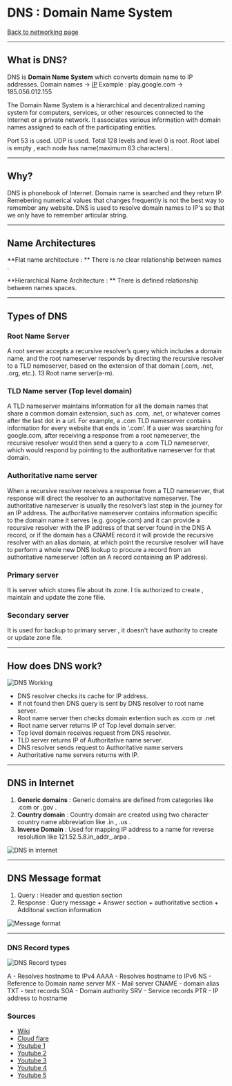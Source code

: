# DNS : Domain Name System
[Back to networking page](../index.md)

---

## What is DNS?
DNS is **Domain Name System** which converts domain name to IP addresses.
Domain names -> [IP](IP.md)
Example : play.google.com -> 185.056.012.155

The Domain Name System is a hierarchical and decentralized naming system for computers, services, or other resources connected to the Internet or a private network. It associates various information with domain names assigned to each of the participating entities.

Port 53 is used. UDP is used. Total 128 levels and level 0 is root.
Root label is empty , each node has name(maximum 63 characters) .

---

## Why?
DNS is phonebook of Internet. Domain name is searched and they return IP. Remebering numerical values that changes frequently is not the best way to remember any website. DNS is used to resolve domain names to IP's so that we only have to remember articular string.

---

## Name Architectures
**Flat name architecture : ** 
There is no clear relationship between names .

**Hierarchical Name Architecture : **
There is defined relationship between names spaces.


---

## Types of DNS

### Root Name Server
A root server accepts a recursive resolver’s query which includes a domain name, and the root nameserver responds by directing the recursive resolver to a TLD nameserver, based on the extension of that domain (.com, .net, .org, etc.). 13 Root name server(a-m).

### TLD Name server (Top level domain)
A TLD nameserver maintains information for all the domain names that share a common domain extension, such as .com, .net, or whatever comes after the last dot in a url. For example, a .com TLD nameserver contains information for every website that ends in ‘.com’. If a user was searching for google.com, after receiving a response from a root nameserver, the recursive resolver would then send a query to a .com TLD nameserver, which would respond by pointing to the authoritative nameserver for that domain.

### Authoritative name server
When a recursive resolver receives a response from a TLD nameserver, that response will direct the resolver to an authoritative nameserver. The authoritative nameserver is usually the resolver’s last step in the journey for an IP address. The authoritative nameserver contains information specific to the domain name it serves (e.g. google.com) and it can provide a recursive resolver with the IP address of that server found in the DNS A record, or if the domain has a CNAME record it will provide the recursive resolver with an alias domain, at which point the recursive resolver will have to perform a whole new DNS lookup to procure a record from an authoritative nameserver (often an A record containing an IP address).

### Primary server 
It is server which stores file about its zone. I tis authorized to create , maintain and update the zone filie. 

### Secondary server 
It is used for backup to primary server , it doesn't have authority to create or update zone file.

---

## How does DNS work?

![DNS Working](http://www.tcpipguide.com/free/diagrams/dnsresolution.png)

- DNS resolver checks its cache for IP address.
- If not found then DNS query is sent by DNS resolver to root name server. 
- Root name server then checks domain extention such as .com or .net
- Root name server returns IP of Top level domain server.
- Top level domain receives request from DNS resolver.
- TLD server returns IP of Authoritative name server.
- DNS resolver sends request to Authoritative name servers
- Authoritative name servers returns with IP.

---

## DNS in Internet

1. **Generic domains** : Generic domains are defined from categories like .com or .gov .
2. **Country domain** : Country domain are created using two character country name abbreviation like .in , .us .
3. **Inverse Domain** : Used for mapping IP address to a name for reverse resolution like 121.52.5.8.in_addr_.arpa .

![DNS in internet](https://www.tutorialride.com/images/computer-network/dns-in-internet.jpeg)

---

## DNS Message format
1. Query : Header and question section
2. Response : Query message + Answer section + authoritative section + Additonal section information

![Message format](https://i.imgur.com/68escU5.png)

---

### DNS Record types

![DNS Record types](https://en.wikipedia.org/wiki/List_of_DNS_record_types#/media/File:All_active_dns_record_types.png)

A - Resolves hostname to IPv4
AAAA - Resolves hostname to IPv6
NS - Reference to Domain name server
MX - Mail server
CNAME - domain alias
TXT - text records
SOA - Domain authority 
SRV - Service records
PTR - IP address to hostname

### Sources
- [Wiki](https://en.wikipedia.org/wiki/Domain_Name_System)
- [Cloud flare](https://www.cloudflare.com/en-in/learning/dns/dns-server-types/)
- [Youtube 1](https://youtu.be/JkEYOt08-rU)
- [Youtube 2](https://youtu.be/FsGUi5pXpLk)
- [Youtube 3](https://www.youtube.com/watch?v=uOfonONtIuk)
- [Youtube 4](https://youtu.be/Rck3BALhI5c)
- [Youtube 5](https://youtu.be/mpQZVYPuDGU)
